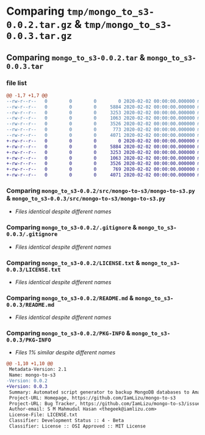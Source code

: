 # Comparing `tmp/mongo_to_s3-0.0.2.tar.gz` & `tmp/mongo_to_s3-0.0.3.tar.gz`

## Comparing `mongo_to_s3-0.0.2.tar` & `mongo_to_s3-0.0.3.tar`

### file list

```diff
@@ -1,7 +1,7 @@
--rw-r--r--   0        0        0        0 2020-02-02 00:00:00.000000 mongo_to_s3-0.0.2/src/mongo-to-s3/__init__.py
--rw-r--r--   0        0        0     5884 2020-02-02 00:00:00.000000 mongo_to_s3-0.0.2/src/mongo-to-s3/mongo-to-s3.py
--rw-r--r--   0        0        0     3253 2020-02-02 00:00:00.000000 mongo_to_s3-0.0.2/.gitignore
--rw-r--r--   0        0        0     1063 2020-02-02 00:00:00.000000 mongo_to_s3-0.0.2/LICENSE.txt
--rw-r--r--   0        0        0     3526 2020-02-02 00:00:00.000000 mongo_to_s3-0.0.2/README.md
--rw-r--r--   0        0        0      773 2020-02-02 00:00:00.000000 mongo_to_s3-0.0.2/pyproject.toml
--rw-r--r--   0        0        0     4071 2020-02-02 00:00:00.000000 mongo_to_s3-0.0.2/PKG-INFO
+-rw-r--r--   0        0        0        0 2020-02-02 00:00:00.000000 mongo_to_s3-0.0.3/src/mongo-to-s3/__init__.py
+-rw-r--r--   0        0        0     5884 2020-02-02 00:00:00.000000 mongo_to_s3-0.0.3/src/mongo-to-s3/mongo-to-s3.py
+-rw-r--r--   0        0        0     3253 2020-02-02 00:00:00.000000 mongo_to_s3-0.0.3/.gitignore
+-rw-r--r--   0        0        0     1063 2020-02-02 00:00:00.000000 mongo_to_s3-0.0.3/LICENSE.txt
+-rw-r--r--   0        0        0     3526 2020-02-02 00:00:00.000000 mongo_to_s3-0.0.3/README.md
+-rw-r--r--   0        0        0      769 2020-02-02 00:00:00.000000 mongo_to_s3-0.0.3/pyproject.toml
+-rw-r--r--   0        0        0     4071 2020-02-02 00:00:00.000000 mongo_to_s3-0.0.3/PKG-INFO
```

### Comparing `mongo_to_s3-0.0.2/src/mongo-to-s3/mongo-to-s3.py` & `mongo_to_s3-0.0.3/src/mongo-to-s3/mongo-to-s3.py`

 * *Files identical despite different names*

### Comparing `mongo_to_s3-0.0.2/.gitignore` & `mongo_to_s3-0.0.3/.gitignore`

 * *Files identical despite different names*

### Comparing `mongo_to_s3-0.0.2/LICENSE.txt` & `mongo_to_s3-0.0.3/LICENSE.txt`

 * *Files identical despite different names*

### Comparing `mongo_to_s3-0.0.2/README.md` & `mongo_to_s3-0.0.3/README.md`

 * *Files identical despite different names*

### Comparing `mongo_to_s3-0.0.2/PKG-INFO` & `mongo_to_s3-0.0.3/PKG-INFO`

 * *Files 1% similar despite different names*

```diff
@@ -1,10 +1,10 @@
 Metadata-Version: 2.1
 Name: mongo-to-s3
-Version: 0.0.2
+Version: 0.0.3
 Summary: Automated script generator to backup MongoDB databases to Amazon S3.
 Project-URL: Homepage, https://github.com/IamLizu/mongo-to-s3
 Project-URL: Bug Tracker, https://github.com/IamLizu/mongo-to-s3/issues
 Author-email: S M Mahmudul Hasan <thegeek@iamlizu.com>
 License-File: LICENSE.txt
 Classifier: Development Status :: 4 - Beta
 Classifier: License :: OSI Approved :: MIT License
```

